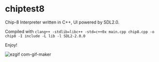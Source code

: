 # chiptest8
Chip-8 Interpreter written in C++, UI powered by SDL2.0.

Compiled with `clang++ -stdlib=libc++ -std=c++0x main.cpp chip8.cpp -o chip8 -I include -L lib -l SDL2-2.0.0`

Enjoy!

![ezgif com-gif-maker](https://user-images.githubusercontent.com/119974909/210267752-791a7ee4-aa4f-41e5-b6c5-240db754865a.gif)

